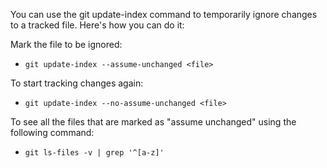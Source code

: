 You can use the git update-index command to temporarily ignore changes to a tracked file. Here's how you can do it:

Mark the file to be ignored:
- `git update-index --assume-unchanged <file>`

To start tracking changes again:
- `git update-index --no-assume-unchanged <file>`

To see all the files that are marked as "assume unchanged" using the following command:
- `git ls-files -v | grep '^[a-z]'`
